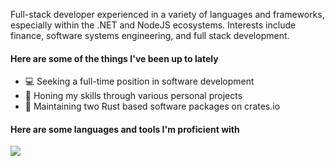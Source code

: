 Full-stack developer experienced in a variety of languages and frameworks, especially within the .NET and NodeJS ecosystems. Interests include finance, software systems engineering, and full stack development.

<h4>Here are some of the things I've been up to lately</h4>

- 💻 Seeking a full-time position in software development
- 👾 Honing my skills through various personal projects
- 🦀 Maintaining two Rust based software packages on crates.io
  
<h4>Here are some languages and tools I'm proficient with</h4>

<p>
  <a href="https://skillicons.dev">
    <img src="https://skillicons.dev/icons?i=c,cpp,cs,java,rust,python,ts,nodejs,react,html,css,mongodb,docker,git,linux" />
  </a>
</p>
